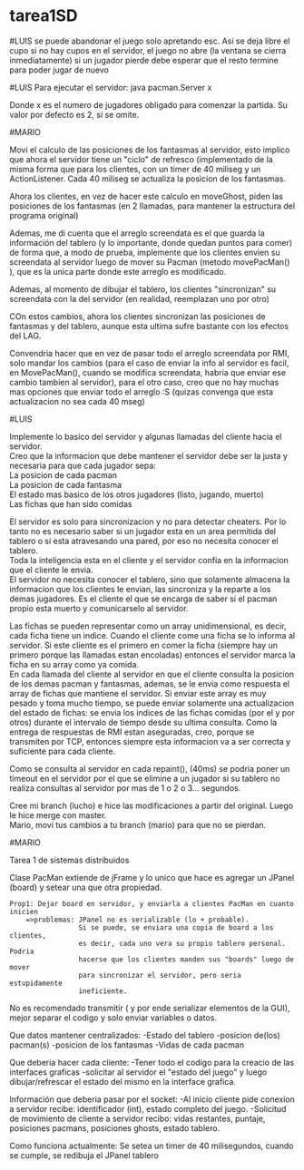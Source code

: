 tarea1SD
========
#LUIS
se puede abandonar el juego solo apretando esc. Asi se deja libre el cupo
si no hay cupos en el servidor, el juego no abre (la ventana se cierra inmediatamente)
si un jugador pierde debe esperar que el resto termine para poder jugar de nuevo

#LUIS
Para ejecutar el servidor: 
	java pacman.Server x
 
Donde x es el numero de jugadores obligado para comenzar la partida. Su valor por defecto es 2, si se omite.

#MARIO

Movi el calculo de las posiciones de los fantasmas al servidor, esto implico que ahora el servidor tiene un "ciclo" de refresco (implementado de
la misma forma que para los clientes, con un timer de 40 miliseg y un ActionListener. Cada 40 miliseg se actualiza la posicion de los fantasmas.

Ahora los clientes, en vez de hacer este calculo en moveGhost, piden las posiciones de los fantasmas (en 2 llamadas, para mantener la estructura
del programa original)

Ademas, me di cuenta que el arreglo screendata es el que guarda la información del tablero (y lo importante, donde quedan puntos para comer) de forma que, a modo de prueba, implemente que los clientes envien su screendata al servidor luego de mover su Pacman (metodo movePacMan() ), que es
la unica parte donde este arreglo es modificado.

Ademas, al momento de dibujar el tablero, los clientes "sincronizan" su screendata con la del servidor (en realidad, reemplazan uno por otro)

COn estos cambios, ahora los clientes sincronizan las posiciones de fantasmas y del tablero, aunque esta ultima sufre
bastante con los efectos del LAG.

Convendria hacer que en vez de pasar todo el arreglo screendata por RMI, solo mandar los cambios (para el caso de enviar la info al servidor es 
facil, en MovePacMan(), cuando se modifica screendata, habria que enviar ese cambio tambien al servidor), para el otro caso, creo que no hay muchas mas opciones que enviar todo el arreglo :S (quizas convenga que esta actualizacion no sea cada 40 mseg)

#LUIS

Implemente lo basico del servidor y algunas llamadas del cliente hacia el servidor.  
Creo que la informacion que debe mantener el servidor debe ser la justa y necesaria para que cada jugador sepa:  
	La posicion de cada pacman  
	La posicion de cada fantasma  
	El estado mas basico de los otros jugadores (listo, jugando, muerto)  
	Las fichas que han sido comidas  
  
El servidor es solo para sincronizacion y no para detectar cheaters. Por lo tanto no es necesario saber si un jugador esta en un area permitida del tablero o si esta atravesando una pared, por eso no necesita conocer el tablero.  
Toda la inteligencia esta en el cliente y el servidor confia en la informacion que el cliente le envia.  
El servidor no necesita conocer el tablero, sino que solamente almacena la informacion que los clientes le envian, las sincroniza y la reparte a los demas jugadores. Es el cliente el que se encarga de saber si el pacman propio esta muerto y comunicarselo al servidor.  
  
Las fichas se pueden representar como un array unidimensional, es decir, cada ficha tiene un indice. Cuando el cliente come una ficha se lo informa al servidor. Si este cliente es el primero en comer la ficha (siempre hay un primero porque las llamadas estan encoladas) entonces el servidor marca la ficha en su array como ya comida.  
En cada llamada del cliente al servidor en que el cliente consulta la posicion de los demas pacman y fantasmas, ademas, se le envia como respuesta el array de fichas que mantiene el servidor. Si enviar este array es muy pesado y toma mucho tiempo, se puede enviar solamente una actualizacion del estado de fichas: se envia los indices de las fichas comidas (por el y por otros) durante el intervalo de tiempo desde su ultima consulta. Como la entrega de respuestas de RMI estan aseguradas, creo, porque se transmiten por TCP, entonces siempre esta informacion va a ser correcta y suficiente para cada cliente.  
  
Como se consulta al servidor en cada repaint(), (40ms) se podria poner un timeout en el servidor por el que se elimine a un jugador si su tablero no realiza consultas al servidor por mas de 1 o 2 o 3... segundos.  
  
Cree mi branch (lucho) e hice las modificaciones a partir del original. Luego le hice merge con master.  
Mario, movi tus cambios a tu branch (mario) para que no se pierdan.  

#MARIO

Tarea 1 de sistemas distribuidos

Clase PacMan extiende de jFrame y lo unico que hace es agregar un JPanel (board)
y setear una que otra propiedad.

	Prop1: Dejar board en servidor, y enviarla a clientes PacMan en cuanto inicien
		=>problemas: JPanel no es serializable (lo + probable).
					 Si se puede, se enviara una copia de board a los clientes, 
					 es decir, cada uno vera su propio tablero personal. Podria
					 hacerse que los clientes manden sus "boards" luego de mover
					 para sincronizar el servidor, pero seria estupidamente 
					 ineficiente.

No es recomendado transmitir ( y por ende serializar elementos de la GUI), mejor
separar el codigo y solo enviar variables o datos.

Que datos mantener centralizados:
	-Estado del tablero
	-posicion de(los) pacman(s) 
	-posicion de los fantasmas
	-Vidas de cada pacman


Que deberia hacer cada cliente:
	-Tener todo el codigo para la creacio de las interfaces graficas
	-solicitar al servidor el "estado del juego" y luego dibujar/refrescar
	 el estado del mismo en la interface grafica.


Información que deberia pasar por el socket:
	-Al inicio cliente pide conexion a servidor
		recibe: identificador (int), estado completo del juego.
	-Solicitud de movimiento de cliente a servidor
		recibo: vidas restantes, puntaje, posiciones pacmans, posiciones ghosts,
			estado tablero.

Como funciona actualmente:
	Se setea un timer de 40 milisegundos, cuando se cumple, se redibuja el JPanel 
tablero
